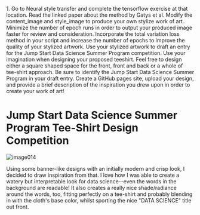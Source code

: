 
1\. Go to Neural style transfer and complete the tensorflow exercise at that location. Read the linked paper about the method by Gatys et al. Modify the content_image and style_image to produce your own stylize work of art. Minimize the number of epoch runs in order to output your produced image faster for review and consideration. Incorporate the total variation loss method in your script and increase the number of epochs to improve the quality of your stylized artwork. Use your stylized artwork to draft an entry for the Jump Start Data Science Summer Program competition. Use your imagination when designing your proposed teeshirt. Feel free to design either a square shaped space for the front, front and back or a whole of tee-shirt approach. Be sure to identify the Jump Start Data Science Summer Program in your draft entry. Create a GitHub pages site, upload your design, and provide a brief description of the inspiration you drew upon in order to create your work of art!

# Jump Start Data Science Summer Program Tee-Shirt Design Competition

![image014](https://github.com/dshuangg/responses/raw/master/image014.png)

Using some banner-like designs with an initially modern and crisp look, I decided to draw inspiration from that. I love how I was able to create a watery but interpretable look for data science--even the words in the background are readable! It also creates a really nice shade/radiance around the words, too, fitting perfectly on a tee-shirt and probably blending in with the cloth's base color, whilst sporting the nice "DATA SCIENCE" title out front.
